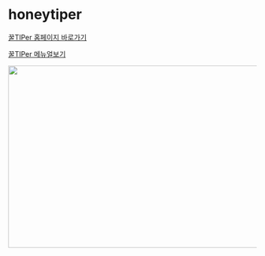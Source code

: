 # honeytiper

[꿀TIPer 홈페이지 바로가기](http://www.ggultiper.kro.kr)

[꿀TIPer 메뉴얼보기](https://docs.google.com/document/d/1Lt5TGYBhB_J1F3K9iqZQAzM4tyz7EohjdcmUxYhWr80/edit#heading=h.95wi6cewj5yt)

<img src="https://github.com/YANGSoY/honeytiper/issues/1#issue-1834451224"  width="700" height="370"/>

